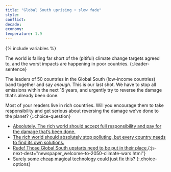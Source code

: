 ```yaml
---
title: "Global South uprising + slow fade"
style: 
conflict: 
decade: 
economy: 
temperature: 1.9
---
```


{% include variables %}

The world is falling far short of the (pitiful) climate change targets agreed to, and the worst impacts are happening in poor countries.
{:.leader-sentence}

The leaders of 50 countries in the Global South (low-income countries) band together and say *enough*. This is our last shot. We have to stop all emissions within the next 15 years, and urgently try to reverse the damage that’s already been done.

Most of your readers live in rich countries. Will you encourage them to take responsibility and get serious about reversing the damage we’ve done to the planet?
{:.choice-question}

- [Absolutely. The rich world should accept full responsibility and pay for the damage that’s been done.](chapter_late-stage-designer-planet.html)
- [The rich world should absolutely stop polluting, but every country needs to find its own solutions.](chapter_patchwork-of-solutions.html)
- [Rude! Those Global South upstarts need to be put in their place.](part-page_2050.html){:js-next-dest="newspaper_welcome-to-2050-climate-wars.html"}
- [Surely some cheap magical technology could just fix this?](chapter_lucky-procrastinator.html)
{:.choice-options}
